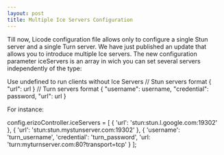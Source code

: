 ```yaml
--- 
layout: post 
title: Multiple Ice Servers Configuration
--- 
```


Till now, Licode configuration file allows only to configure a single Stun server and a single Turn server. We have just published an update that allows you to introduce multiple Ice servers. The new configuration parameter iceServers is an array in wich you can set several servers independently of the type:


Use undefined to run clients without Ice Servers
//
Stun servers format
{
    "url": url
}
//
Turn servers format
{
    "username": username,
    "credential": password,
    "url": url
}

For instance: 

config.erizoController.iceServers = [
	{
		'url': 'stun:stun.l.google.com:19302'
	},
	{
		'url': 'stun:stun.mystunserver.com:19302'
	},
	{
		'username': 'turn_username',
		'credential': 'turn_password',
		'url: 'turn:myturnserver.com:80?transport=tcp'
	}
];